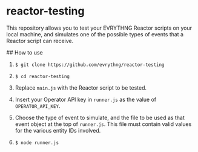 # reactor-testing

This repository allows you to test your EVRYTHNG Reactor scripts on your local
machine, and simulates one of the possible types of events that a Reactor script
can receive.


## How to use

1. `$ git clone https://github.com/evrythng/reactor-testing`

2. `$ cd reactor-testing`

3. Replace `main.js` with the Reactor script to be tested.

4. Insert your Operator API key in `runner.js` as the value of 
   `OPERATOR_API_KEY`.

5. Choose the type of event to simulate, and the file to be used as that event
   object at the top of `runner.js`. This file must contain valid values for the 
  various entity IDs involved.

6. `$ node runner.js`
